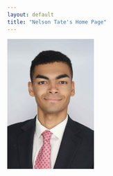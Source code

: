 ```yaml
---
layout: default
title: "Nelson Tate's Home Page"
---
```

<img src="Nelson_Tate_Pic" atl="Nelson Tate" width="200">
